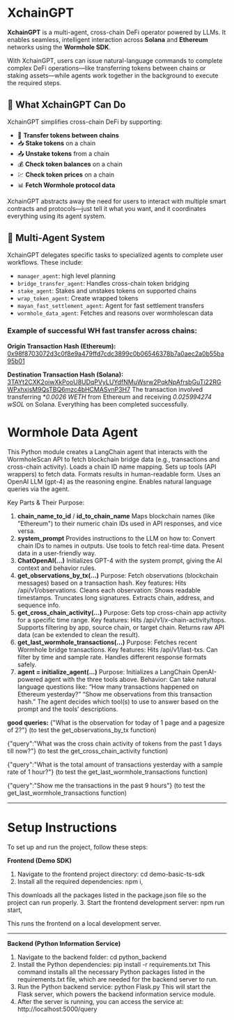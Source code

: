 # XchainGPT

**XchainGPT** is a multi-agent, cross-chain DeFi operator powered by LLMs. It enables seamless, intelligent interaction across **Solana** and **Ethereum** networks using the **Wormhole SDK**.

With XchainGPT, users can issue natural-language commands to complete complex DeFi operations—like transferring tokens between chains or staking assets—while agents work together in the background to execute the required steps.

## 🔗 What XchainGPT Can Do

XchainGPT simplifies cross-chain DeFi by supporting:

- 🔁 **Transfer tokens between chains**  
- 📥 **Stake tokens** on a chain  
- 📤 **Unstake tokens** from a chain  
- 💰 **Check token balances** on a chain  
- 💹 **Check token prices** on a chain  
- 📊 **Fetch Wormhole protocol data**

XchainGPT abstracts away the need for users to interact with multiple smart contracts and protocols—just tell it what you want, and it coordinates everything using its agent system.

## 🧠 Multi-Agent System

XchainGPT delegates specific tasks to specialized agents to complete user workflows. These include:

- `manager_agent`: high level planning
- `bridge_transfer_agent`: Handles cross-chain token bridging  
- `stake_agent`: Stakes and unstakes tokens on supported chains  
- `wrap_token_agent`: Create wrapped tokens
- `mayan_fast_settlement_agent`: Agent for fast settlement transfers
- `wormhole_data_agent`: Fetches and reasons over wormholescan data 

### Example of successful WH fast transfer across chains:

**Origin Transaction Hash (Ethereum):** [0x98f8703072d3c0f8e9a479ffd7cdc3899c0b06546378b7a0aec2a0b55ba95b01](https://etherscan.io/tx/0x98f8703072d3c0f8e9a479ffd7cdc3899c0b06546378b7a0aec2a0b55ba95b01) 

**Destination Transaction Hash (Solana):** [3TAYt2CXK2oiwXkPooU8UDqPVyLUYdfNMuWsrw2PqkNpAfrsbGuTi22RGWPxhxjsM9QsTBQ6mzc4bHCMASvnP3H7](https://solscan.io/tx/3TAYt2CXK2oiwXkPooU8UDqPVyLUYdfNMuWsrw2PqkNpAfrsbGuTi22RGWPxhxjsM9QsTBQ6mzc4bHCMASvnP3H7) The transaction involved transferring **0.0026 WETH* from Ethereum and receiving *0.025994274 wSOL* on Solana. Everything has been completed successfully.


# Wormhole Data Agent

This Python module creates a LangChain agent that interacts with the WormholeScan API to fetch blockchain bridge data (e.g., transactions and cross-chain activity).
Loads a chain ID name mapping. 
Sets up tools (API wrappers) to fetch data.
Formats results in human-readable form. 
Uses an OpenAI LLM (gpt-4) as the reasoning engine. 
Enables natural language queries via the agent. 

Key Parts & Their Purpose: 

1. **chain_name_to_id** / **id_to_chain_name** Maps blockchain names (like "Ethereum") to their numeric chain IDs used in API responses, and vice versa. 
2. **system_prompt** Provides instructions to the LLM on how to: Convert chain IDs to names in outputs. Use tools to fetch real-time data. Present data in a user-friendly way. 
3. **ChatOpenAI(...)** Initializes GPT-4 with the system prompt, giving the AI context and behavior rules. 
4. **get_observations_by_tx(...)** Purpose: Fetch observations (blockchain messages) based on a transaction hash. Key features: Hits /api/v1/observations. Cleans each observation: Shows readable timestamps. Truncates long signatures. Extracts chain, address, and sequence info. 
5. **get_cross_chain_activity(...)** Purpose: Gets top cross-chain app activity for a specific time range. Key features: Hits /api/v1/x-chain-activity/tops. Supports filtering by app, source chain, or target chain. Returns raw API data (can be extended to clean the result). 
6. **get_last_wormhole_transactions(...)** Purpose: Fetches recent Wormhole bridge transactions. Key features: Hits /api/v1/last-txs. Can filter by time and sample rate. Handles different response formats safely. 
7. **agent = initialize_agent(...)** Purpose: Initializes a LangChain OpenAI-powered agent with the three tools above. Behavior: Can take natural language questions like: “How many transactions happened on Ethereum yesterday?” “Show me observations from this transaction hash.” The agent decides which tool(s) to use to answer based on the prompt and the tools’ descriptions. 

**good queries:**
{"What is the observation for today of 1 page and a pagesize of 2?"}
(to test the get_observations_by_tx function)

{"query":"What was the cross chain activity of tokens from the past 1 days till now?"}
(to test the get_cross_chain_activity function)

{"query":"What is the total amount of transactions yesterday with a sample rate of 1 hour?"}
(to test the get_last_wormhole_transactions function)

{"query":"Show me the transactions in the past 9 hours"}
(to test the get_last_wormhole_transactions function)


______________
# Setup Instructions

To set up and run the project, follow these steps:

**Frontend (Demo SDK)**
1.  Navigate to the frontend project directory:
	cd demo-basic-ts-sdk
2.  Install all the required dependencies:
	npm i, 

This downloads all the packages listed in the package.json file so the project can run properly.
3.  Start the frontend development server:
	npm run start, 

This runs the frontend on a local development server.
______________
**Backend (Python Information Service)**
1.	Navigate to the backend folder:
	cd python_backend
2.	Install the Python dependencies:
	pip install -r requirements.txt
This command installs all the necessary Python packages listed in the requirements.txt file, which are needed for the backend server to run.
3.	Run the Python backend service:
	python Flask.py
This will start the Flask server, which powers the backend information service module.
4.  After the server is running, you can access the service at:
	http://localhost:5000/query

